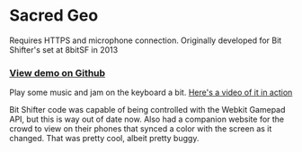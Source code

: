 # Sacred Geo

Requires HTTPS and microphone connection. Originally developed for Bit Shifter's set at 8bitSF in 2013

### [View demo on Github](https://controllingtransmission.github.io/sacredgeo/)

Play some music and jam on the keyboard a bit. [Here's a video of it in action](https://www.youtube.com/watch?v=-3y36gRuqkM)

Bit Shifter code was capable of being controlled with the Webkit Gamepad API, but this is way out of date now. Also had a companion website for the crowd to view on their phones that synced a color with the screen as it changed. That was pretty cool, albeit pretty buggy.

